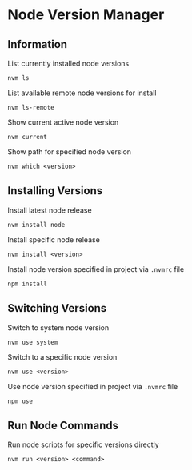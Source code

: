 # Node Version Manager

## Information

List currently installed node versions

    nvm ls

List available remote node versions for install

    nvm ls-remote

Show current active node version

    nvm current

Show path for specified node version

    nvm which <version>

## Installing Versions

Install latest node release

    nvm install node

Install specific node release

    nvm install <version>

Install node version specified in project via `.nvmrc` file

    npm install

## Switching Versions

Switch to system node version

    nvm use system

Switch to a specific node version

    nvm use <version>

Use node version specified in project via `.nvmrc` file

    npm use

## Run Node Commands

Run node scripts for specific versions directly

    nvm run <version> <command>
